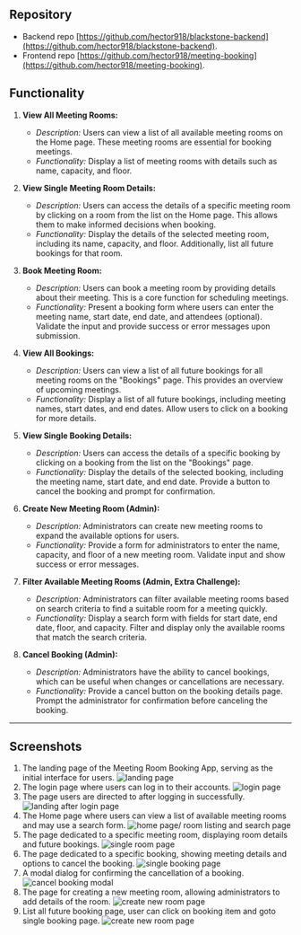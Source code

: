 ## Repository

- Backend repo [https://github.com/hector918/blackstone-backend](https://github.com/hector918/blackstone-backend).
- Frontend repo [https://github.com/hector918/meeting-booking](https://github.com/hector918/meeting-booking).

## Functionality

1. **View All Meeting Rooms:**

   - _Description:_ Users can view a list of all available meeting rooms on the Home page. These meeting rooms are essential for booking meetings.
   - _Functionality:_ Display a list of meeting rooms with details such as name, capacity, and floor.

2. **View Single Meeting Room Details:**

   - _Description:_ Users can access the details of a specific meeting room by clicking on a room from the list on the Home page. This allows them to make informed decisions when booking.
   - _Functionality:_ Display the details of the selected meeting room, including its name, capacity, and floor. Additionally, list all future bookings for that room.

3. **Book Meeting Room:**

   - _Description:_ Users can book a meeting room by providing details about their meeting. This is a core function for scheduling meetings.
   - _Functionality:_ Present a booking form where users can enter the meeting name, start date, end date, and attendees (optional). Validate the input and provide success or error messages upon submission.

4. **View All Bookings:**

   - _Description:_ Users can view a list of all future bookings for all meeting rooms on the "Bookings" page. This provides an overview of upcoming meetings.
   - _Functionality:_ Display a list of all future bookings, including meeting names, start dates, and end dates. Allow users to click on a booking for more details.

5. **View Single Booking Details:**

   - _Description:_ Users can access the details of a specific booking by clicking on a booking from the list on the "Bookings" page.
   - _Functionality:_ Display the details of the selected booking, including the meeting name, start date, and end date. Provide a button to cancel the booking and prompt for confirmation.

6. **Create New Meeting Room (Admin):**

   - _Description:_ Administrators can create new meeting rooms to expand the available options for users.
   - _Functionality:_ Provide a form for administrators to enter the name, capacity, and floor of a new meeting room. Validate input and show success or error messages.

7. **Filter Available Meeting Rooms (Admin, Extra Challenge):**

   - _Description:_ Administrators can filter available meeting rooms based on search criteria to find a suitable room for a meeting quickly.
   - _Functionality:_ Display a search form with fields for start date, end date, floor, and capacity. Filter and display only the available rooms that match the search criteria.

8. **Cancel Booking (Admin):**
   - _Description:_ Administrators have the ability to cancel bookings, which can be useful when changes or cancellations are necessary.
   - _Functionality:_ Provide a cancel button on the booking details page. Prompt the administrator for confirmation before canceling the booking.

---

## Screenshots

1. The landing page of the Meeting Room Booking App, serving as the initial interface for users.
   ![landing page](./screenshots/Screenshot%202023-10-31%20at%209.07.05 PM.png)
2. The login page where users can log in to their accounts.
   ![login page](./screenshots/Screenshot%202023-10-31%20at%209.07.10 PM.png)
3. The page users are directed to after logging in successfully.
   ![landing after login page](./screenshots/Screenshot%202023-10-31%20at%209.07.19 PM.png)
4. The Home page where users can view a list of available meeting rooms and may use a search form.
   ![home page/ room listing and search page](./screenshots/Screenshot%202023-10-31%20at%209.07.22 PM.png)
5. The page dedicated to a specific meeting room, displaying room details and future bookings.
   ![single room page](./screenshots/Screenshot%202023-10-31%20at%209.07.36 PM.png)
6. The page dedicated to a specific booking, showing meeting details and options to cancel the booking.
   ![single booking page](./screenshots/Screenshot%202023-10-31%20at%209.07.39 PM.png)
7. A modal dialog for confirming the cancellation of a booking.
   ![cancel booking modal](./screenshots/Screenshot%202023-10-31%20at%209.07.42 PM.png)
8. The page for creating a new meeting room, allowing administrators to add details of the room.
   ![create new room page](./screenshots/Screenshot%202023-10-31%20at%209.07.50 PM.png)
9. List all future booking page, user can click on booking item and goto single booking page.
   ![create new room page](./screenshots/Screenshot%202023-11-01%20at%205.59.21 AM.png)
